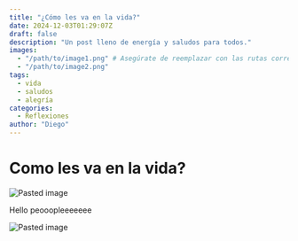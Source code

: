 ```yaml
---
title: "¿Cómo les va en la vida?"
date: 2024-12-03T01:29:07Z
draft: false
description: "Un post lleno de energía y saludos para todos."
images:
  - "/path/to/image1.png" # Asegúrate de reemplazar con las rutas correctas
  - "/path/to/image2.png"
tags:
  - vida
  - saludos
  - alegría
categories:
  - Reflexiones
author: "Diego"
---
```


# Como les va en la vida?
![Pasted image](20241203012907.png)

Hello peooopleeeeeee

![Pasted image](20241203011628.png)
